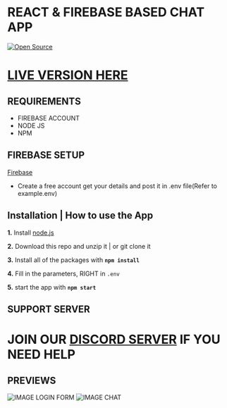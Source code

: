 # REACT & FIREBASE BASED CHAT APP

<a href=""><img src="https://badges.frapsoft.com/os/v1/open-source.svg?v=103" alt="Open Source"></a>

# [LIVE VERSION HERE](https://reactjs-chatapp.netlify.app/)

## REQUIREMENTS 
* FIREBASE ACCOUNT
* NODE JS
* NPM


## FIREBASE SETUP

[Firebase](https://firebase.google.com/)
* Create a free account get your details and post it in .env file(Refer to example.env)



## Installation | How to use the App

 **1.** Install [node.js](https://nodejs.org/api/cli.html#cli_unhandled_rejections_mode)

 **2.** Download this repo and unzip it    |    or git clone it

 **3.** Install all of the packages with **`npm install`**  

 **4.** Fill in the parameters, RIGHT in `.env`

 **5.** start the app with **`npm start`**

## SUPPORT SERVER
# JOIN OUR [DISCORD SERVER](https://discord.com/invite/emD44ZJaSA) IF YOU NEED HELP

## PREVIEWS

![IMAGE LOGIN FORM](https://media.discordapp.net/attachments/822460798826971156/854662367932710932/Screenshot_3.png?width=421&height=406)
![IMAGE CHAT](https://media.discordapp.net/attachments/822460798826971156/854662364959735808/Screenshot_4.png?width=893&height=406)
